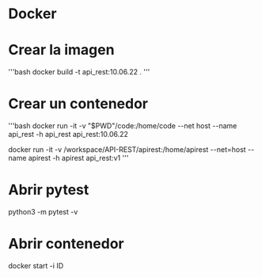 # Docker

# Crear la imagen
'''bash
docker build -t api_rest:10.06.22 .
'''

# Crear un contenedor 
'''bash 
docker run -it -v "$PWD"/code:/home/code --net host --name api_rest -h api_rest api_rest:10.06.22

docker run -it -v /workspace/API-REST/apirest:/home/apirest --net=host --name apirest -h apirest api_rest:v1
'''

# Abrir pytest
python3 -m pytest -v

# Abrir contenedor  
docker start -i ID